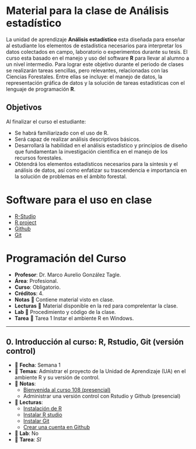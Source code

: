 # Material para la clase de Análisis estadístico

La unidad de aprendizaje **Análisis estadístico** esta diseñada para enseñar al estudiante los elementos de estadística necesarios para interpretar los datos colectados en campo, laboratorio o experimentos durante su tesis. El curso esta basado en el manejo y uso del software **R** para llevar al alumno a un nivel intermedio. Para lograr este objetivo durante el periodo de clases se realizarán tareas sencillas, pero relevantes, relacionadas con las Ciencias Forestales. Entre ellas se incluye: el manejo de datos, la representación gráfica de datos y la solución de tareas estadísticas con el lenguaje de programación **R**.

## Objetivos

Al finalizar el curso el estudiante:

- Se habrá familiarizado con el uso de R.
- Será capaz de realizar análisis descriptivos básicos.
- Desarrollará la habilidad en el análisis estadístico y principios de diseño que fundamentan la investigación científica en el manejo de los recursos forestales.
- Obtendrá los elementos estadísticos necesarios para la síntesis y el análisis de datos, así como enfatizar su trascendencia e importancia en la solución de problemas en el ámbito forestal.

# Software para el uso en clase

  - [R-Studio](https://www.rstudio.com/)
  - [R project](https://www.r-project.org/)
  - [Github](https://github.com/)
  - [Git](https://git-scm.com/)


# Programación del Curso

- __Profesor__: Dr. Marco Aurelio González Tagle.
- __Área__: Profesional.
- __Curso__: Obligatorio.
- __Créditos__: 4.
- __Notas__ :file_folder: Contiene material visto en clase.
- __Lecturas__ :book: Material disponible en la red para comprelentar la clase.
- __Lab__ :microscope: Procedimiento y código de la clase.
- __Tarea__ :dart: Tarea 1 Instar el ambiente R en Windows.

-----


## 0. Introducción al curso: R, Rstudio, Git (versión control)

- :card_index: __Fecha__: Semana 1
- :paperclip: __Temas__: Admistrar el proyecto de la Unidad de Aprendizaje (UA) en el ambiente R y su versión de control.
- :file_folder: __Notas__:
    + [Bienvenida al curso 108 (presencial)](Introduccion/Introduccion.pdf)
    + Administrar una versión control con Rstudio y Github (presencial)
- :book: __Lecturas__:
    + [Instalación de R](https://bookdown.org/matiasandina/R-intro/introduccion.html#instalar-r)
    + [Instalar R studio](https://bookdown.org/matiasandina/R-intro/introduccion.html#instalar-rstudio)
    + [Instalar Git](https://git-scm.com/book/es/v1/Empezando-Instalando-Git)
    + [Crear una cuenta en Github](http://profesores.elo.utfsm.cl/~agv/elo329/1s14/Assignments/GuiaGitHub.pdf)
- :microscope: __Lab__: No
- :dart: __Tarea__: *SI*

